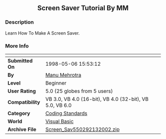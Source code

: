 ﻿<div align="center">

## Screen Saver Tutorial By MM


</div>

### Description

Learn How To Make A Screen Saver.
 
### More Info
 


<span>             |<span>
---                |---
**Submitted On**   |1998-05-06 15:53:12
**By**             |[Manu Mehrotra](https://github.com/Planet-Source-Code/PSCIndex/blob/master/ByAuthor/manu-mehrotra.md)
**Level**          |Beginner
**User Rating**    |5.0 (25 globes from 5 users)
**Compatibility**  |VB 3\.0, VB 4\.0 \(16\-bit\), VB 4\.0 \(32\-bit\), VB 5\.0, VB 6\.0
**Category**       |[Coding Standards](https://github.com/Planet-Source-Code/PSCIndex/blob/master/ByCategory/coding-standards__1-43.md)
**World**          |[Visual Basic](https://github.com/Planet-Source-Code/PSCIndex/blob/master/ByWorld/visual-basic.md)
**Archive File**   |[Screen\_Sav550292132002\.zip](https://github.com/Planet-Source-Code/manu-mehrotra-screen-saver-tutorial-by-mm__1-31757/archive/master.zip)








